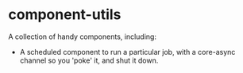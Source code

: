 # component-utils

A collection of handy components, including:

+ A scheduled component to run a particular job, with a core-async channel so you 'poke' it, and shut it down.
